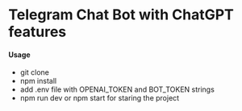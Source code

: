 # Telegram Chat Bot with ChatGPT features

#### Usage

- git clone
- npm install
- add .env file with OPENAI_TOKEN and BOT_TOKEN strings
- npm run dev or npm start for staring the project
